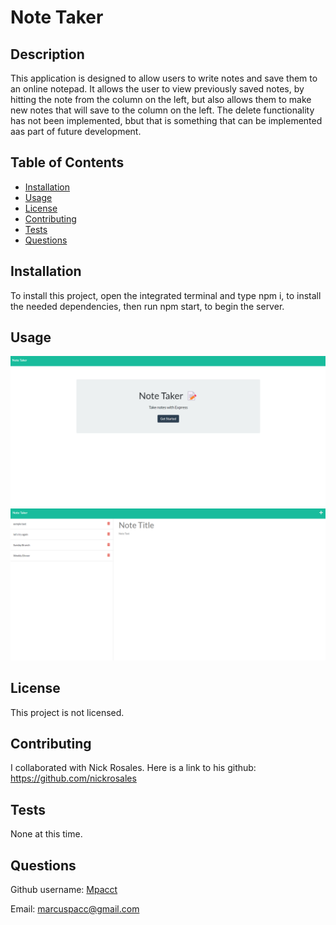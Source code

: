 # Note Taker 
  
## Description

This application is designed to allow users to write notes and save them to an online notepad.  It allows the user to view previously saved notes, by hitting the note from the column on the left, but also allows them to make new notes that will save to the column on the left.  The delete functionality has not been implemented, bbut that is something that can be implemented aas part of future development.

## Table of Contents

- [Installation](#installation)
- [Usage](#usage)
- [License](#license)
- [Contributing](#contributing)
- [Tests](#tests)
- [Questions](#questions)

## Installation

To install this project, open the integrated terminal and type npm i, to install the needed dependencies, then run npm start, to begin the server.

## Usage

![Screenshot of the page to enter the note taker](images/Screenshot%201.png)
![Screenshot of the note taker application](images/Screenshot%202.png)

## License

This project is not licensed.

## Contributing

I collaborated with Nick Rosales.  Here is a link to his github: https://github.com/nickrosales

## Tests

None at this time.

## Questions

Github username: [Mpacct](https://www.github.com/Mpacct)

Email: marcuspacc@gmail.com


